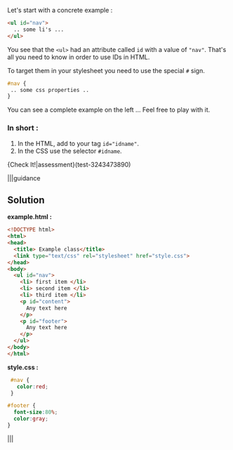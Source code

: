Let's start with a concrete example :

```html
<ul id="nav">
  .. some li's ...
</ul>
```

You see that the `<ul>` had an attribute called `id` with a value of `"nav"`.
That's all you need to know in order to use IDs in HTML.

To target them in your stylesheet you need to use the special `#` sign.

```css
#nav {
 .. some css properties ..
}
```

You can see a complete example on the left ... Feel free to play with it.

### In short :

1) In the HTML, add to your tag `id="idname"`.
2) In the CSS use the selector `#idname`.


{Check It!|assessment}(test-3243473890)


|||guidance

## Solution

**example.html :**

```html
<!DOCTYPE html>
<html>
<head>
  <title> Example class</title>
  <link type="text/css" rel="stylesheet" href="style.css">
</head>
<body>
  <ul id="nav">
    <li> first item </li>
    <li> second item </li>
    <li> third item </li>
    <p id="content">
      Any text here
    </p>
    <p id="footer">
      Any text here
    </p>
  </ul>
</body>
</html>
```

**style.css :**

```css
 #nav {
   color:red;
 }

#footer {
  font-size:80%;
  color:gray;
}
```

|||


